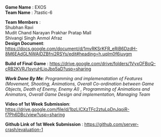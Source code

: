 **Game Name** : EXOS  
**Team Name**       :        7tastic-6

**Team Members**   :        
Shubhan Ravi  
Mudit Chand Narayan
Prakhar Pratap Mall  
Shivangi Singh
Anmol 
Afraz  
**Design Document**: https://docs.google.com/document/d/1mvRKSrKFR_eRiB6DzdH-8M6EAdGLNWAIDZBfni2RSYs/edit#heading=h.uqlm0f6iuvgm

**Build of Final Game** : https://drive.google.com/drive/folders/1VyxOFBoQ-cRB2KVRJ1syruHLioJbp5aD?usp=sharing

_**Work Done By Me**: Programming and implemenatation of Features (Movement, Shooting, Animations, Overall Co-ordination between Game Objects, Death of Enemy, Enemy AI) , Programming of  Animations and Animators, Overall Game Design and implementation, Managing Team_

**Video of 1st Week Submission**: https://drive.google.com/file/d/1bzLICXzTFc2ztuLpDnJqoiR-f7Ph6DBc/view?usp=sharing

**Github Link of 1st Week Submission** : https://github.com/server-crash/evaluation-1
